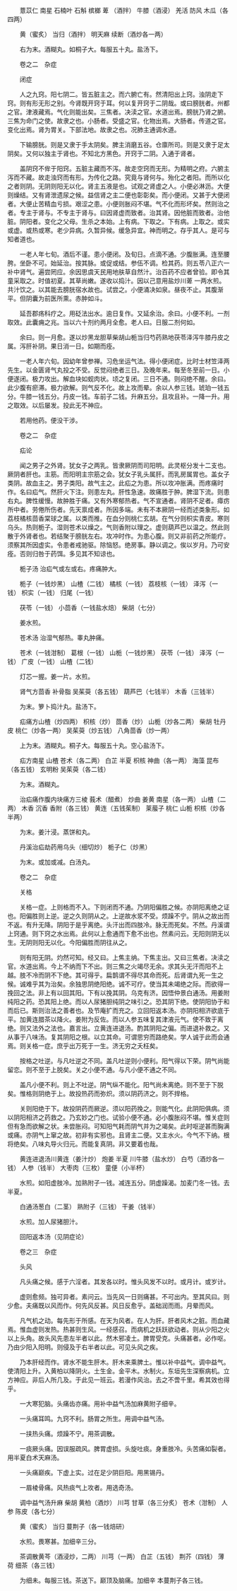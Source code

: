 <!-- { "loadSidebar": true } -->
　　薏苡仁 南星 石楠叶 石斛 槟榔 萆 （酒拌） 牛膝（酒浸） 羌活 防风 木瓜（各四两）

　　黄（蜜炙） 当归（酒拌） 明天麻 续断（酒炒各一两）

　　右为末。酒糊丸。如桐子大。每服五十丸。盐汤下。

　　卷之二　杂症

　　闭症

　　人之九窍。阳七阴二。皆五脏主之。而六腑亡有。然清阳出上窍。浊阴走下窍。则有形无形之别。今肾既开窍于耳。何以复开窍于二阴哉。或曰膀胱者。州都之官。津液藏焉。气化则能出矣。三焦者。决渎之官。水道出焉。膀胱乃肾之腑。三焦为命门之使。故隶之也。小肠者。受盛之官。化物出焉。大肠者。传道之官。变化出焉。肾为胃关。下部法地。故隶之也。况肺主通调水道。

　　下输膀胱。则是又隶于手太阴矣。脾主消磨五谷。仓廪所司。则是又隶于足太阴矣。又何以独主于肾也。不知北方黑色。开窍于二阴。入通于肾者。

　　盖阴窍不侔于阳窍。五脏主藏而不泻。故走空窍而无形。为精明之府。六腑主泻而不藏。故走浊窍而有形。为传化之路。究竟与肾何与。殆化之者阳。而所以化之者则阴。无阴则阳无以化。肾主五液是也。试观之肾虚之人。小便必淋沥。大便则燥结。又有肾泄遗尿之候。益信肾之主二便也彰彰矣。而小便闭。又甚于大便闭者。大便止苦精血亏损。艰涩之患。小便则胀闷不堪。气不化而形坏矣。然则治之者。专主于肾与。不专主于肾与。曰因肾虚而致者。治其肾。因他脏而致者。治他脏。阴阳者。变化之父母。生杀之本始。上有病。下取之。下有病。上取之。或实或虚。或热或寒。老少异病。久暂异候。缓急异宜。神而明之。存乎其人。是可与知者道也。

　　一老人年七旬。酒后不谨。患小便闭。及旬日。点滴不通。少腹胀满。连至腰胯。坐卧不可。始延治。按其脉。或促或结。参伍不调。检其药。则五苓八正六一补中肾气。遍尝罔应。余因思虞天民用地肤草自然汁。治百药不应者曾验。即令其童采取之。时值初夏。其草尚嫩。遂收以捣汁。因以己意用盐炒川萆 一两水煎。共汁饮之。以其能去膀胱宿水故也。试尝之。小便涌决如泉。昼夜不止。其腹渐平。但阴囊为前医所熏。赤肿如斗。

　　延吾郡疡科疗之。用砭法出水。逾日复作。又延余治。余曰。小便不利。一剂取效。此囊痈之兆。当以六十剂约两月全愈。老人曰。日服二剂何如。

　　余曰。则一月愈。遂以炒黑龙胆草柴胡山栀当归芍药熟地茯苓泽泻牛膝丹皮之属。泻肝补阴。果日消一日。如期而痊。

　　一老人年六旬。因幼年曾参禅。习危坐运气法。得小便闭症。比时士材笠泽两先生。以金匮肾气丸投之不受。反觉闷绝者三日。及晚年来。每至冬至前一日。小便遂闭。极力攻出。解血块如蚬肉状。顷之复闭。三日不通。则闷绝不醒。余曰。此少腹有瘀滞。极力欲解。则气反不化。故上攻而晕。余以人参三钱。琥珀一钱五分。牛膝一钱五分。丹皮一钱。车前子二钱。升麻五分。且攻且补。一降一升。用之取效。以后屡发。投此无不神应。

　　若用他药。便没干涉。

　　卷之二　杂症

　　疝论

　　闻之男子之外肾。犹女子之两乳。皆隶厥阴而司阳明。此灵枢分发十二支也。厥阴者肝也。主筋。而阳明主宗筋之会。犹女子乳头属肝。而乳房属胃也。盖女子类阴。故血主之。男子类阳。故气主之。此疝之为患。所以攻冲胀满。而疼痛时作。名曰疝气。然肝火下注。则患左丸。肝性急速。故痛胜于肿。脾湿下流。则患右丸。脾性缓慢。故肿胜于痛。又有外寒郁热者。气不宣通者。肾阴不足者。瘴疠所中者。劳倦所伤者。先天禀成者。所因多端。未有不本厥阴一经而述类象形。如荔枝橘核茴香棠球之属。以类而推。在血分则桃仁玄胡。在气分则枳实青皮。寒则乌头。热则栀子。湿则苍术以燥之。气则香附以理之。虚则葫芦巴以温之。然此则散于外肾者也。若结聚于膀胱左右。攻冲时作。为患心腹。则又非前药之所能疗。须察其所因虚实。令患者戒驰驱。除恼怒。绝房事。静以调之。俟以岁月。乃可安痊。否则归咎于药饵。多见其不知谅也。

　　栀子汤 治疝气或左或右。疼痛肿大。

　　栀子（一钱炒黑） 山楂（二钱） 橘核（一钱） 荔枝核（一钱） 泽泻（一钱） 枳实（一钱） 归尾（一钱）

　　茯苓（一钱） 小茴香（一钱盐水焙） 柴胡（七分）

　　姜水煎。

　　苍术汤 治湿气郁热。睾丸肿痛。

　　苍术（一钱泔制） 葛根（一钱） 山栀（一钱炒黑） 茯苓（一钱） 泽泻（一钱） 广皮（一钱） 山楂（二钱）

　　灯芯一握。姜一片。水煎。

　　肾气方茴香 补骨脂 吴茱萸（各五钱） 葫芦巴（七钱半） 木香（三钱半）

　　为末。箩卜捣汁丸。盐汤下。

　　疝痛方山楂（炒四两） 枳核（炒） 茴香（炒） 山栀（炒各二两） 柴胡 牡丹皮 桃仁（炒各一两） 吴茱萸（炒五钱） 八角茴香（炒一两）

　　上为末。酒糊丸。桐子大。每服五十丸。空心盐汤下。

　　疝方南星 山楂 苍术（各二两） 白芷 半夏 枳核 神曲（各一两） 海藻 昆布（各五钱） 玄明粉 吴茱萸（各二钱）

　　为末。酒糊丸。

　　治疝痛作腹内块痛方三棱 莪术（醋煮） 炒曲 姜黄 南星（各一两） 山楂（二两） 木香 沉香 香附（各三钱） 黄连（五钱茱制） 莱菔子 桃仁 山栀 枳核（炒各半两）

　　为末。姜汁浸。蒸饼和丸。

　　丹溪治疝劫药用乌头（细切炒） 栀子仁（炒黑）

　　为末。或加或减。白汤丸。

　　卷之二　杂症

　　关格

　　关格一症。上则格而不入。下则闭而不通。乃阴阳偏胜之候。亦阴阳离绝之证也。阳偏胜则上逆。逆之久则阴从之。上逆故水浆不受。烦躁不宁。阴从之故出而不返。有升无降。阴阳于是乎离绝。头汗出而四肢冷。脉无而死矣。不然。丹溪谓上窍通。则下窍之水出焉。此何以上愈通而下愈不出也。然素问云。无阳则阴无以生。无阴则阳无以化。今阳偏胜而阴往从之。

　　则有阳无阴。灼然可知。经又曰。上焦主纳。下焦主出。又曰三焦者。决渎之官。水道出焉。今上不纳而下不出。则三焦之火竭尽无余。求其头无汗而阳不上越。肢不冷而阴不下绝。其可得乎。扁鹊谓不得尽其命而死。后肾谓九死一生之候。诚难乎其为治矣。余独思阴绝阳绝。诚不可疗。使当其未竭绝之际。而欲得一挽回之法。非上有以回其阳。下有以挽其阴。乌克有济。因悟仲景白通汤。用姜附纯阳之药。恐其阳上绝。而以人尿猪胆纯阴之味引之。恐其阴下绝。使阴阳协于和而后已。斯则治法之善者也。及节庵扩而充之。立回阳返本汤。亦阴阳相济欲底于平。加黄连腊茶以降火。姜附为反佐。而以人参五味复其津液元气。使不致于离绝。则又法外之法也。嘉言出。立黄连进退汤。酌其阴阳之偏。而进退补救之。又从事于八味汤。复其阴阳之根。以立其命。可谓思穷而路绝矣。学人诚于此而会通焉。则关格一症。庶乎出万死于一生。济无穷之夭枉矣。

　　按格之吐逆。与凡吐逆之不同。盖凡吐逆则小便利。阳气得以下荣。阴气尚能留恋。则不至于上脱矣。关之小便不通。与凡小便不通之不同。

　　盖凡小便不利。则上不吐逆。阴气纵不能化。阳气尚未离绝。则不至于下脱矣。惟格则阴绝于上。故投热药而弥炽。须以阴药济之。则不捍格。

　　关则阳绝于下。故投阴药而厥逆。须以阳药挽之。则能气化。此阴阳俱病。须以阴阳相济之药救之。乃玄妙之门也。试验小便不通。必小腹胀闷不堪。惟关症则但有急而欲解之状。未尝胀闷。可知阳气耗而阴气并为之竭矣。此时呕逆甚而胸满或痛。亦阴气上窜之故。初非有实邪也。且肾主二便。又主水火。今气不下纳。根将绝矣。八味丸导火归元。而能复真阴。非又要着也哉。

　　黄连进退汤川黄连（姜汁炒） 炮姜 半夏 川牛膝（盐水炒） 白芍（酒炒各一钱） 人参（钱半） 大枣肉（三枚） 童便（小半杯）

　　水煎。如阳虚肢冷。加熟附子一钱。减连五分。阴虚躁渴。加麦门冬一钱。去半夏。

　　白通汤葱白（二茎） 熟附子（三钱） 干姜（钱半）

　　水煎。加人尿猪胆汁。

　　回阳返本汤（见阴症论）

　　卷之三　杂症

　　头风

　　凡头痛之候。感于六淫者。其发各以时。惟头风发不以时。或月计。或岁计。

　　虚则愈频。独可异者。素问云。当先风一日则痛甚。不可出内。至其风曰。则少愈。夫痛既以风而作。何先风反甚。风日反愈乎。盖础润而雨。月晕而风。

　　凡气机之动。每先形于所感。在天为风者。在人为肝。肝者风木之脏。而血藏焉。惟血虚则发热。热甚则生风。一经感召。而病机之跃跃欲动者。则从少阳之火以上头角。故头风先患左半者以此。然木邪凌土。脾胃受克。头痛甚者。必作呕。乃由少阳入阳明。则侵及于右半者以此。可见头风之疾。

　　乃本肝经而作。肾水不能生肝木。肝木来乘脾土。惟以补中益气。调中益气。使清阳上升。入黄柏以降阴火。土生金。金平木。水制火。东垣先生深察病机。立方神应。非后人所几及。于此见一班云。若漫作风治。去之不啻千里。希其效也得乎。

　　一大寒犯脑。头痛齿亦痛。用补中益气汤加麻黄附子细辛。

　　一头痛耳鸣。九窍不利。肠胃之所生。用调中益气汤。

　　一挟热头痛。烦躁不宁。用茶调散。

　　一痰厥头痛。因误服疏风。脾胃虚损。头旋吐痰。身重肢冷。头苦痛如裂者。用半夏白术天麻汤。

　　一头痛巅疾。下虚上实。过在足少阴巨阳。用黑锡丹。

　　一眉棱骨痛。风热痰气上攻者。用选奇汤。

　　调中益气汤升麻 柴胡 黄柏（酒炒） 川芎 甘草（各三分炙） 苍术（泔制） 人参 陈皮（各七分）

　　黄（蜜炙） 当归 蔓荆子（各一钱焙研）

　　水煎。畏寒甚。加细辛三分。

　　茶调散黄芩（酒浸炒，二两） 川芎（一两） 白芷（五钱） 荆芥（四钱） 薄荷 细茶（各三钱）

　　为细未。每服三钱。茶送下。巅顶及脑痛。加细辛 本蔓荆子各三钱。

